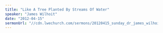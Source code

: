 ```yaml
---
title: "Like A Tree Planted By Streams Of Water"
speaker: "James Wilhoit"
date: "2012-04-15"
sermonUrl: "//cdn.lwechurch.com/sermons/20120415_sunday_dr_james_wilhoit_like_a_tree_planted_by_streams_of_water.mp3"
---
```

